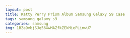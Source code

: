 ```yaml
---
layout: post
title: Katty Perry Prism Album Samsung Galaxy S9 Case
tags: samsung galaxy s9
categories: samsung
img: 1BZa9vbjSJq56XwMAZfkZEkMiePLimwU7
---
```

